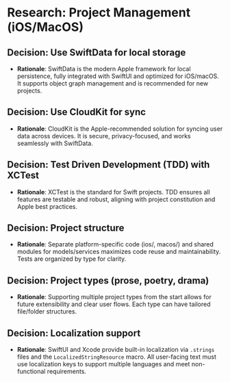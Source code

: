 # Research: Project Management (iOS/MacOS)

## Decision: Use SwiftData for local storage
- **Rationale**: SwiftData is the modern Apple framework for local persistence, fully integrated with SwiftUI and optimized for iOS/macOS. It supports object graph management and is recommended for new projects.

## Decision: Use CloudKit for sync
- **Rationale**: CloudKit is the Apple-recommended solution for syncing user data across devices. It is secure, privacy-focused, and works seamlessly with SwiftData.

## Decision: Test Driven Development (TDD) with XCTest
- **Rationale**: XCTest is the standard for Swift projects. TDD ensures all features are testable and robust, aligning with project constitution and Apple best practices.

## Decision: Project structure
- **Rationale**: Separate platform-specific code (ios/, macos/) and shared modules for models/services maximizes code reuse and maintainability. Tests are organized by type for clarity.

## Decision: Project types (prose, poetry, drama)
- **Rationale**: Supporting multiple project types from the start allows for future extensibility and clear user flows. Each type can have tailored file/folder structures.

## Decision: Localization support
- **Rationale**: SwiftUI and Xcode provide built-in localization via `.strings` files and the `LocalizedStringResource` macro. All user-facing text must use localization keys to support multiple languages and meet non-functional requirements.

